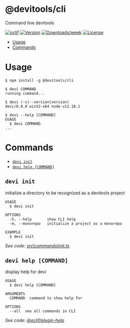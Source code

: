 @devitools/cli
===

Command line devitools

[![oclif](https://img.shields.io/badge/cli-oclif-brightgreen.svg)](https://oclif.io)
[![Version](https://img.shields.io/npm/v/cli.svg)](https://npmjs.org/package/cli)
[![Downloads/week](https://img.shields.io/npm/dw/cli.svg)](https://npmjs.org/package/cli)
[![License](https://img.shields.io/npm/l/cli.svg)](https://github.com/devitools/cli/blob/master/package.json)

<!-- toc -->
* [Usage](#usage)
* [Commands](#commands)
<!-- tocstop -->
# Usage
<!-- usage -->
```sh-session
$ npm install -g @devitools/cli

$ devi COMMAND
running command...

$ devi (-v|--version|version)
devi/0.0.0 win32-x64 node-v12.18.1

$ devi --help [COMMAND]
USAGE
  $ devi COMMAND
...
```
<!-- usagestop -->
# Commands
<!-- commands -->
* [`devi init`](#devi-init)
* [`devi help [COMMAND]`](#devi-help-command)

## `devi init`

initialize a directory to be recognized as a devitools project

```
USAGE
  $ devi init

OPTIONS
  -h, --help       show CLI help
  -m, --monorepo   initialize a project as a monorepo

EXAMPLE
  $ devi init
```

_See code: [src\commands\init.ts](https://github.com/devitools/cli/blob/master/src/commands/init.ts)_

## `devi help [COMMAND]`

display help for devi

```
USAGE
  $ devi help [COMMAND]

ARGUMENTS
  COMMAND  command to show help for

OPTIONS
  --all  see all commands in CLI
```

_See code: [@oclif/plugin-help](https://github.com/oclif/plugin-help/blob/v3.1.0/src\commands\help.ts)_
<!-- commandsstop -->
